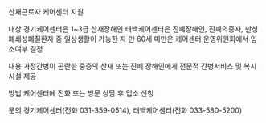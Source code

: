 산재근로자 케어센터 지원

대상
경기케어센터은 1~3급 산재장해인
태백케어센터은 진폐장해인, 진폐의증자, 만성폐쇄성폐질환자 중 일상생활이 가능한 자
만 60세 미만은 케어센터 운영위원회에서 입소여부 결정

내용
가정간병이 곤란한 중증의 산재 또는 진폐 장해인에게 전문적 간병서비스 및 복지시설 제공

방법
케어센터에 전화 또는 방문 상담 후 입소 신청

문의
경기케어센터(전화 031-359-0514), 태백케어센터(전화 033-580-5200)